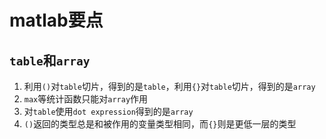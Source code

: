 # matlab要点

## `table`和`array`

1. 利用`()`对`table`切片，得到的是`table`，利用`{}`对`table`切片，得到的是`array`
2. `max`等统计函数只能对`array`作用
3. 对`table`使用`dot expression`得到的是`array`
4. `()`返回的类型总是和被作用的变量类型相同，而`{}`则是更低一层的类型